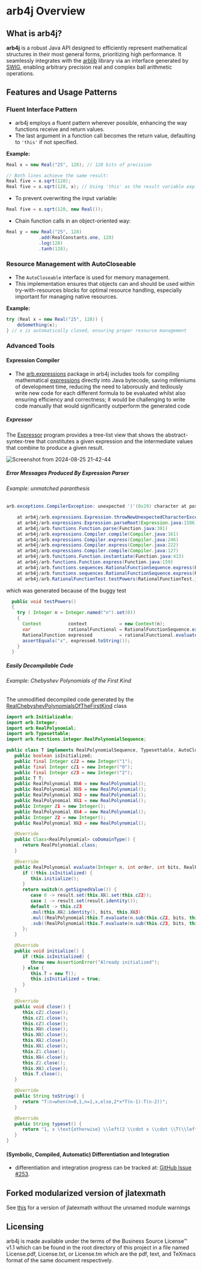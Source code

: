 # arb4j Overview

## What is arb4j?

**arb4j** is a robust Java API designed to efficiently represent mathematical structures in their most general 
forms, prioritizing high performance. It seamlessly integrates with the [arblib](http://arblib.org) library 
via an interface generated by [SWIG](https://swig.org), enabling arbitrary precision real and complex ball 
arithmetic operations.

## Features and Usage Patterns

### Fluent Interface Pattern
- arb4j employs a fluent pattern wherever possible, enhancing the way functions receive and return values.
- The last argument in a function call becomes the return value, defaulting to `'this'` if not specified.

**Example:**
```java
Real x = new Real("25", 128); // 128 bits of precision

// Both lines achieve the same result:
Real five = x.sqrt(128);
Real five = x.sqrt(128, x); // Using 'this' as the result variable explicitly
```
- To prevent overwriting the input variable:
```java
Real five = x.sqrt(128, new Real());
```
- Chain function calls in an object-oriented way:
```java
Real y = new Real("25", 128)
            .add(RealConstants.one, 128)
            .log(128)
            .tanh(128);
```

### Resource Management with AutoCloseable
- The `AutoCloseable` interface is used for memory management.
- This implementation ensures that objects can and should be used within try-with-resources blocks for optimal resource handling, especially important for managing native resources.

**Example:**
```java
try (Real x = new Real("25", 128)) {
    doSomething(x);
} // x is automatically closed, ensuring proper resource management
```

### Advanced Tools

#### Expression Compiler
- The [arb.expressions](https://github.com/crowlogic/arb4j/tree/master/src/main/java/arb/expressions) package in arb4j includes tools for compiling mathematical [expressions](https://github.com/crowlogic/arb4j/blob/master/src/main/java/arb/expressions/Expression.java) directly into Java bytecode, saving milleniums of development time, reducing the need to laborously and tediously write new code for each different formula to be evaluated whilst also ensuring efficiency and correctness; it would be challenging to write code manually that would significantly outperform the generated code
##### Expressor
The [Expressor](https://github.com/crowlogic/arb4j/tree/master/src/main/java/arb/expressions/viz/Expressor.java) program provides a tree-list view that shows the abstract-syntex-tree that constitutes
a given expression and the intermediate values that combine to produce a given result.

![Screenshot from 2024-08-25 21-42-44](https://github.com/user-attachments/assets/cd1d71de-bcef-4be6-b25a-3c41293de158)



##### Error Messages Produced By Expression Parser 
###### Example: unmatched paranthesis
```java
arb.exceptions.CompilerException: unexpected ')'(0x29) character at position=11 in expression '(1/2)-(z/2))^n' of length 14, remaining=)^n

	at arb4j/arb.expressions.Expression.throwNewUnexpectedCharacterException(Expression.java:1933)
	at arb4j/arb.expressions.Expression.parseRoot(Expression.java:1586)
	at arb4j/arb.functions.Function.parse(Function.java:381)
	at arb4j/arb.expressions.Compiler.compile(Compiler.java:161)
	at arb4j/arb.expressions.Compiler.express(Compiler.java:246)
	at arb4j/arb.expressions.Compiler.express(Compiler.java:222)
	at arb4j/arb.expressions.Compiler.compile(Compiler.java:127)
	at arb4j/arb.functions.Function.instantiate(Function.java:413)
	at arb4j/arb.functions.Function.express(Function.java:159)
	at arb4j/arb.functions.sequences.RationalFunctionSequence.express(RationalFunctionSequence.java:35)
	at arb4j/arb.functions.sequences.RationalFunctionSequence.express(RationalFunctionSequence.java:25)
	at arb4j/arb.RationalFunctionTest.testPowers(RationalFunctionTest.java:49)
```
which was generated because of the buggy test

```java
  public void testPowers()
  {
    try ( Integer n = Integer.named("n").set(0))
    {
      Context          context            = new Context(n);
      var              rationalFunctional = RationalFunctionSequence.express("(1/2)-(z/2))^n", context);
      RationalFunction expressed          = rationalFunctional.evaluate(n, 128, new RationalFunction());
      assertEquals("x", expressed.toString());
    }
  }
```

##### Easily Decompilable Code
###### Example: Chebyshev Polynomials of the First Kind
The unmodified decompiled code generated by the [RealChebyshevPolynomialsOfTheFirstKind](https://github.com/crowlogic/arb4j/blob/master/src/main/java/arb/functions/polynomials/orthogonal/real/RealChebyshevPolynomialsOfTheFirstKind.java) class

```java
import arb.Initializable;
import arb.Integer;
import arb.RealPolynomial;
import arb.Typesettable;
import arb.functions.integer.RealPolynomialSequence;

public class T implements RealPolynomialSequence, Typesettable, AutoCloseable, Initializable {
   public boolean isInitialized;
   public final Integer cℤ2 = new Integer("1");
   public final Integer cℤ1 = new Integer("0");
   public final Integer cℤ3 = new Integer("2");
   public T T;
   public RealPolynomial Xℝ6 = new RealPolynomial();
   public RealPolynomial Xℝ5 = new RealPolynomial();
   public RealPolynomial Xℝ2 = new RealPolynomial();
   public RealPolynomial Xℝ1 = new RealPolynomial();
   public Integer ℤ1 = new Integer();
   public RealPolynomial Xℝ4 = new RealPolynomial();
   public Integer ℤ2 = new Integer();
   public RealPolynomial Xℝ3 = new RealPolynomial();

   @Override
   public Class<RealPolynomial> coDomainType() {
      return RealPolynomial.class;
   }

   @Override
   public RealPolynomial evaluate(Integer n, int order, int bits, RealPolynomial result) {
      if (!this.isInitialized) {
         this.initialize();
      }
      return switch(n.getSignedValue()) {
         case 0 -> result.set(this.Xℝ1.set(this.cℤ2));
         case 1 -> result.set(result.identity());
         default -> this.cℤ3
         .mul(this.Xℝ2.identity(), bits, this.Xℝ3)
         .mul((RealPolynomial)this.T.evaluate(n.sub(this.cℤ2, bits, this.ℤ1), order, bits, this.Xℝ4), bits, this.Xℝ5)
         .sub((RealPolynomial)this.T.evaluate(n.sub(this.cℤ3, bits, this.ℤ2), order, bits, this.Xℝ6), bits, result);
      };
   }

   @Override
   public void initialize() {
      if (this.isInitialized) {
         throw new AssertionError("Already initialized");
      } else {
         this.T = new T();
         this.isInitialized = true;
      }
   }

   @Override
   public void close() {
      this.cℤ2.close();
      this.cℤ1.close();
      this.cℤ3.close();
      this.Xℝ6.close();
      this.Xℝ5.close();
      this.Xℝ2.close();
      this.Xℝ1.close();
      this.ℤ1.close();
      this.Xℝ4.close();
      this.ℤ2.close();
      this.Xℝ3.close();
      this.T.close();
   }

   @Override
   public String toString() {
      return "T:n➔when(n=0,1,n=1,x,else,2*x*T(n-1)-T(n-2))";
   }

   @Override
   public String typeset() {
      return "1, x \text{otherwise} \\left(2 \\cdot x \\cdot \\T(\\left(n-1\\right))-\\T(\\left(n-2\\right))\\right)";
   }
}
```

####  (Symbolic, Compiled, Automatic) Differentiation and Integration
- differentiation and integration  progress can be tracked at: [GitHub Issue #253](https://github.com/crowlogic/arb4j/issues/253).

## Forked modularized version of jlatexmath 
See [this](https://github.com/crowlogic/jlatexmath) for a version of jlatexmath without the unnamed module warnings

## Licensing

arb4j is made available under the terms of the Business Source License™ v1.1
which can be found in the root directory of this project in a file
named License.pdf, License.txt, or License.tm which are the pdf, text, and
TeXmacs format of the same document respectively.


